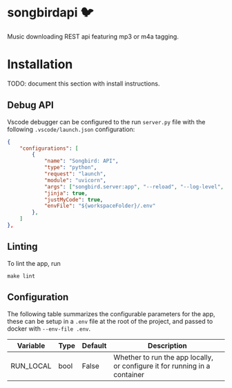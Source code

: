 # songbirdapi 🐦

Music downloading REST api featuring mp3 or m4a tagging.

# Installation

TODO: document this section with install instructions.

## Debug API

Vscode debugger can be configured to the run `server.py` file
with the following `.vscode/launch.json` configuration:

```json
{
	"configurations": [
		{
			"name": "Songbird: API",
			"type": "python",
			"request": "launch",
			"module": "uvicorn",
			"args": ["songbird.server:app", "--reload", "--log-level", "debug"],
			"jinja": true,
			"justMyCode": true,
			"envFile": "${workspaceFolder}/.env"
		},
	]
},
```

## Linting

To lint the app, run

```
make lint
```

## Configuration

The following table summarizes the configurable parameters for the app,
these can be setup in a `.env` file at the root of the project,
and passed to docker with `--env-file .env`.

| Variable  | Type | Default | Description                                                                |
| --------- | ---- | ------- | -------------------------------------------------------------------------- |
| RUN_LOCAL | bool | False   | Whether to run the app locally, or configure it for running in a container |